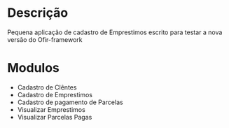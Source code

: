 # Descrição
Pequena aplicação de cadastro de Emprestimos escrito para testar a nova versão do Ofir-framework

# Modulos
<ul>
   <li>Cadastro de Clêntes</li>
   <li>Cadastro de Emprestimos</li>
   <li>Cadastro de pagamento de Parcelas</li>
   <li>Visualizar Emprestimos</li>
   <li>Visualizar Parcelas Pagas</li>
</ul>
